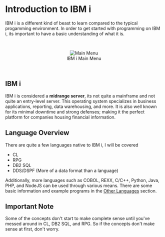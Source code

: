 # Introduction to IBM i


IBM i is a different kind of beast to learn compared to the typical progamming environment. 
In order to get started with programming on IBM i, its important to have a basic understanding of what it is.


<br>
<figure align="center">
	<img src="./core/ibmi/_assets/ibmi-02.PNG" alt="Main Menu" />
	<figcaption align="center">
		IBM i Main Menu
	</figcaption>
</figure>
<br>


## IBM i
IBM i is considered a **midrange server**, its not quite a mainframe and not quite an entry-level server. 
This operating system specializes in business applications, reporting, data warehousing, and more. 
It is also well known for its minimal downtime and strong defenses; 
making it the perfect platform for companies housing financial information.

## Language Overview
There are quite a few languages native to IBM i, I will be covered
* CL
* RPG
* DB2 SQL
* DDS/DSPF (More of a data format than a language)


Additionally, more languages such as COBOL, REXX, C/C++, Python, Java, PHP, and NodeJS can be used through various means.
There are some basic information and example programs in the [Other Languages](../other/) section.


## Important Note
Some of the concepts don't start to make complete sense until you've messed around
in CL, DB2 SQL, and RPG. So if the concepts don't make sense at first, don't worry.

